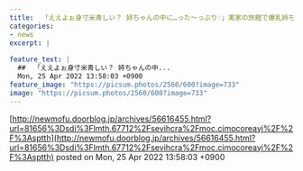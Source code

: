 ```yaml
---
title:  「ええよぉ身寸米青しい？ 姉ちゃんの中に…った～っぷり♡」実家の旅館で爆乳姉ちゃんと中出し近親相姦！
categories:
- news
excerpt: |
  
feature_text: |
  ##  「ええよぉ身寸米青しい？ 姉ちゃんの中...
  Mon, 25 Apr 2022 13:58:03 +0900
feature_image: "https://picsum.photos/2560/600?image=733"
image: "https://picsum.photos/2560/600?image=733"
---
```


[http://newmofu.doorblog.jp/archives/56616455.html?url=81656%3Dsdi%3Flmth.67712%2Fsevihcra%2Fmoc.cimocoreayi%2F%2F%3Asptth](http://newmofu.doorblog.jp/archives/56616455.html?url=81656%3Dsdi%3Flmth.67712%2Fsevihcra%2Fmoc.cimocoreayi%2F%2F%3Asptth)
posted on Mon, 25 Apr 2022 13:58:03 +0900

<!--more-->


